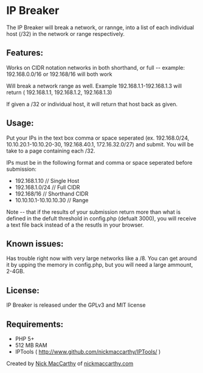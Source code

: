 IP Breaker
====================

The IP Breaker will break a network, or rannge, into a list of each individual host (/32) in the network or range respectively.  


Features:
-------------------

Works on CIDR notation networks in both shorthand, or full -- example:  192.168.0.0/16 or 192.168/16 will both work

Will break a network range as well.  Example 192.168.1.1-192.168.1.3 will return ( 192.168.1.1, 192.168.1.2, 192.168.1.3)

If given a /32 or individual host, it will return that host back as given.

Usage:
-------------------
Put your IPs in the text box comma or space seperated (ex. 192.168.0/24, 10.10.20.1-10.10.20-30, 192.168.40.1, 172.16.32.0/27) and submit.  You will be take to a page containing each /32.

IPs must be in the following format and comma or space seperated before submission:
* 192.168.1.10              // Single Host
* 192.168.1.0/24            // Full CIDR
* 192.168/16                // Shorthand CIDR
* 10.10.10.1-10.10.10.30    // Range

Note -- that if the results of your submission return more than what is defined in the defult threshold in config.php (defualt 3000), you will receive a text file back instead of a the resutls in your browser.

Known issues:
--------------
Has trouble right now with very large networks like a /8.  You can get around it by upping the memory in config.php, but you will need a large ammount, 2-4GB.

License:
-------------
IP Breaker is released under the GPLv3 and MIT license

Requirements:
-------------
* PHP 5+
* 512 MB RAM
* IPTools ( http://www.github.com/nickmaccarthy/IPTools/ )


Created by <a href="mailto:nickmaccarthy@gmail.com">Nick MacCarthy</a> of <a href="http://www.nickmaccarthy.com">nickmaccarthy.com</a>
